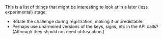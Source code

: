 This is a list of things that might be interesting to look at in a later (less experimental) stage:

- Rotate the challenge during registration, making it unpredictable.
- Perhaps use unarmored versions of the keys, signs, etc in the API calls? (Although they should not need obfuscation.)
